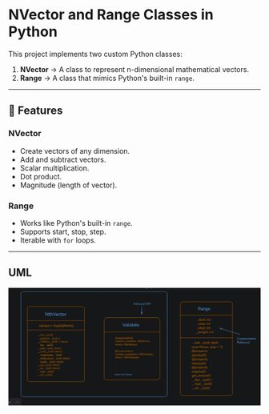 # NVector and Range Classes in Python

This project implements two custom Python classes:

1. **NVector** → A class to represent n-dimensional mathematical vectors.
2. **Range** → A class that mimics Python's built-in `range`.

---

## 🚀 Features

### NVector
- Create vectors of any dimension.
- Add and subtract vectors.
- Scalar multiplication.
- Dot product.
- Magnitude (length of vector).

### Range
- Works like Python's built-in `range`.
- Supports start, stop, step.
- Iterable with `for` loops.

---

## UML
![UML](image.png)
